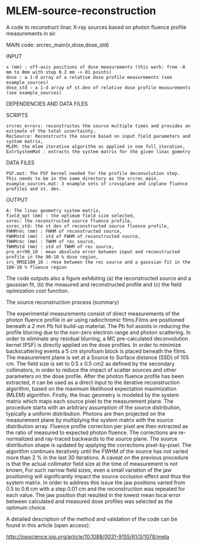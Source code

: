 # MLEM-source-reconstruction

A code to reconstruct linac X-ray sources based on photon fluence profile measurements in air. 

MAIN code: srcrec_main(x,dose,dose_std)

INPUT
    
    x (mm) : off-axis positions of dose measurements (this work: from -8 mm to 8mm with step 0.2 mm -> 81 points)
    dose : a 1-d array of a relative dose profile measurements (see example_sources)
    dose_std : a 1-d array of st.dev of relative dose profile measurements (see example_sources)

DEPENDENCIES AND DATA FILES

SCRIPTS

    srcrec_errors: reconstructes the source multiple times and provides an estimate of the total ucnertainty,
    RecSource: Reconstructs the source based on input field parameters and system matrix,
    MLEM: the mlem iterative algorithm as applied in one full iteration,
    ExtrSystemMat : extracts the system matrix for the given linac gometry
    
DATA FILES

    PSF.mat: The PSF kernel needed for the profile deconvolution step. This needs to be in the same directory as the srcrec_main.
    example_sources.mat: 3 example sets of crossplane and inplane fluence profiles and st. dev. 

OUTPUT 

    A: The linac geometry system matrix,
    field_opt (mm) : the optimum field size selected, 
    snrec: the reconstructed source fluence profile, 
    snrec_std: the st dev of reconstructed source fluence profile,
    FWHMrec (mm) : FWHM of reconstructed source,
    FWHMstd (mm) : std of FWHM of reconstructed source,
    TWHMrec (mm) : TWHM of rec source, 
    TWHMstd (mm) : std of TWHM of rec source, 
    pro_err90_10 : mean absolute error between input and reconstructed profile in the 90-10 % dose region, 
    src_RMSE100_10 : rmse between the rec source and a gaussian fit in the 100-10 % fluence region

The code outputs also a figure exhibiting (a) the reconstructed source and a gaussian fit, 
(b) the measured and reconstructed profile and (c) the field opimization cost function. 

The source reconstruction process (summary)

The experimental measurements consist of direct measurements of the photon fluence profile in air using radiochromic films.Films are positioned beneath a 2 mm Pb foil build-up material. The Pb foil assists in reducing the profile blurring due to the non-zero electron range and photon scattering. In order to eliminate any residual blurring, a MC pre-calculated deconvolution kernel (PSF) is directly
applied on the dose profiles.  In order to minimize backscattering events a 5 cm styrofoam block is placed beneath the films. The
measurement plane is set at a Source to Surface distance (SSD) of 105 cm. The field size is set to 0.5 x 0.5 cm2 as defined by the secondary collimators, in order to reduce the impact of scatter sources and other parameters on the dose profile.
After the photon fluence profile has been extracted, it can be used as a direct input to the iterative reconstruction algorithm, based on the maximum likelihood expectation maximization (MLEM) algorithm. Firstly, the linac geometry is modeled
by the system matrix which maps each source pixel to the measurement plane. The procedure starts with an arbitrary assumption of the source distribution, typically a uniform distribution. Photons are then projected on the measurement plane by multiplying the system matrix with the source distribution array. Fluence profile correction per pixel are then extracted as the ratio of measured to expected photon  fluence. The corrections are re-normalized and ray-traced backwards to the source plane. The source distribution shape is updated by applying the corrections pixel-by-pixel. The algorithm continues iteratively until the FWHM of the source has not varied
more than 2 % in the last 30 iterations. A caveat on the previous procedure is that the actual collimator field size at the time of measurement is not known, For such narrow field sizes, even a small variation of the jaw positioning will significantly impact the source occlusion effect and thus the system matrix. In order to address this issue the jaw positions varied from 0.5 to 0.6 cm with a step 0.01 cm and the reconstruction was repeated for each value. The jaw position that resulted in the lowest mean local error between
calculated and measured dose profiles was selected as the optimum choice.


A detailed description of the method and validation of the code can be found in this article (open access): 

http://iopscience.iop.org/article/10.1088/0031-9155/61/3/1078/meta
